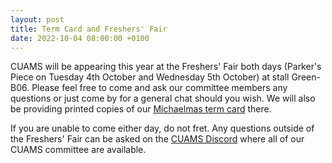 ```yaml
---
layout: post
title: Term Card and Freshers' Fair
date: 2022-10-04 08:00:00 +0100
---
```


CUAMS will be appearing this year at the Freshers' Fair both days (Parker's Piece on Tuesday 4th October and Wednesday 5th October) at stall Green-B06. Please feel free to come and ask our committee members any questions or just come by for a general chat should you wish. We will also be providing printed copies of our [Michaelmas term card](/assets/images/posts/2022-term-card.png) there.

If you are unable to come either day, do not fret. Any questions outside of the Freshers' Fair can be asked on the [CUAMS Discord](https://discord.com/invite/qCRwMsu8) where all of our CUAMS committee are available.